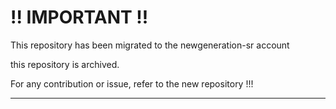 # !! IMPORTANT !! 
This repository has been migrated to the newgeneration-sr account

this repository is archived.

For any contribution or issue, refer to the new repository !!!

---
